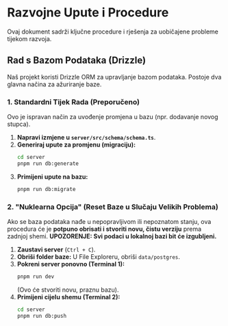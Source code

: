 # Razvojne Upute i Procedure

Ovaj dokument sadrži ključne procedure i rješenja za uobičajene probleme tijekom razvoja.

## Rad s Bazom Podataka (Drizzle)

Naš projekt koristi Drizzle ORM za upravljanje bazom podataka. Postoje dva glavna načina za ažuriranje baze.

### 1. Standardni Tijek Rada (Preporučeno)

Ovo je ispravan način za uvođenje promjena u bazu (npr. dodavanje novog stupca).

1.  **Napravi izmjene u `server/src/schema/schema.ts`**.
2.  **Generiraj upute za promjenu (migraciju):**
    ```bash
    cd server
    pnpm run db:generate
    ```
3.  **Primijeni upute na bazu:**
    ```bash
    pnpm run db:migrate
    ```

### 2. "Nuklearna Opcija" (Reset Baze u Slučaju Velikih Problema)

Ako se baza podataka nađe u nepopravljivom ili nepoznatom stanju, ova procedura će je **potpuno obrisati i stvoriti novu, čistu verziju** prema zadnjoj shemi. **UPOZORENJE: Svi podaci u lokalnoj bazi bit će izgubljeni.**

1.  **Zaustavi server** (`Ctrl + C`).
2.  **Obriši folder baze:** U File Exploreru, obriši `data/postgres`.
3.  **Pokreni server ponovno (Terminal 1):**
    ```bash
    pnpm run dev
    ```
    (Ovo će stvoriti novu, praznu bazu).
4.  **Primijeni cijelu shemu (Terminal 2):**
    ```bash
    cd server
    pnpm run db:push
    ```